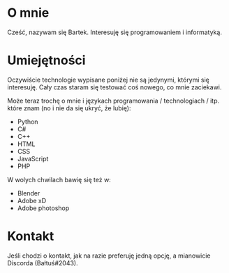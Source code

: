 # O mnie

Cześć, nazywam się Bartek. Interesuję się programowaniem i informatyką.

# Umiejętności

Oczywiście technologie wypisane poniżej nie są jedynymi, którymi się interesuję. Cały czas staram się testować coś nowego, co mnie zaciekawi.

Może teraz trochę o mnie i językach programowania / technologiach / itp. które znam (no i nie da się ukryć, że lubię):
- Python
- C#
- C++
- HTML
- CSS
- JavaScript
- PHP

W wolych chwilach bawię się też w:
- Blender
- Adobe xD
- Adobe photoshop

# Kontakt

Jeśli chodzi o kontakt, jak na razie preferuję jedną opcję, a mianowicie Discorda (Bałtuś#2043).
